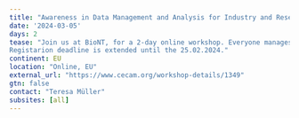 ```yaml
---
title: "Awareness in Data Management and Analysis for Industry and Research"
date: '2024-03-05'
days: 2
tease: "Join us at BioNT, for a 2-day online workshop. Everyone manages their data, but the question is, how well? In this two-day workshop, you will learn how to manage your data properly to make it reusable in the long term, to make your analyses reproducible, and to make your processes transparent. You will learn the basic concepts of research data management, including the FAIR Data Principles. You will also learn about relevant policies, draft a data management plan and learn about the use and benefits of electronic lab notebooks. By the end of this workshop, you will also be able to make your computational results trustworthy and reproducible.
Registarion deadline is extended until the 25.02.2024."
continent: EU
location: "Online, EU"
external_url: "https://www.cecam.org/workshop-details/1349"
gtn: false
contact: "Teresa Müller"
subsites: [all]
---
```

